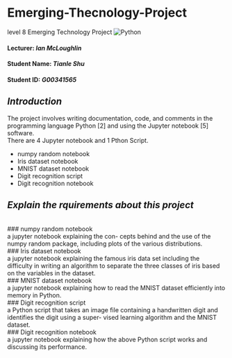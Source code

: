 # Emerging-Thecnology-Project
level 8 Emerging Technology Project
![Python](http://www.datascienceassn.org/sites/default/files/users/user1/TensorflowAnacondaJupyter.png)
#### Lecturer: *Ian McLoughlin*
#### Student Name: *Tianle Shu*
#### Student ID: *G00341565*
## *Introduction*
The project involves writing documentation, code, and comments in the programming language Python [2] and using the Jupyter notebook [5] software. </br>
There are 4 Jupyter notebook and 1 Pthon Script.
+ numpy random notebook
+ Iris dataset notebook
+ MNIST dataset notebook
+ Digit recognition script
+ Digit recognition notebook

## *Explain the rquirements about this project*
<br/>
### numpy random notebook <br/>
a jupyter notebook explaining the con- cepts behind and the use of the numpy random package, including plots of the various distributions. <br/>
### Iris dataset notebook <br/>
a jupyter notebook explaining the famous iris data set including the difficulty in writing an algorithm to separate the three classes of iris based on the variables in the dataset. <br/>
### MNIST dataset notebook <br/>
a jupyter notebook explaining how to read the MNIST dataset efficiently into memory in Python. <br/>
### Digit recognition script <br/>
a Python script that takes an image file containing a handwritten digit and identifies the digit using a super- vised learning algorithm and the MNIST dataset. <br/>
### Digit recognition notebook <br/>
a jupyter notebook explaining how the above Python script works and discussing its performance. <br/>


